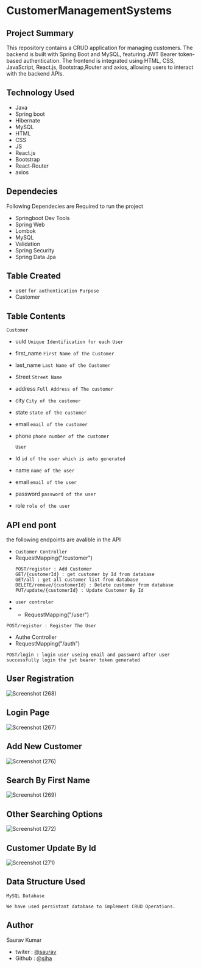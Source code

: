 # CustomerManagementSystems

## Project Summary
This repository contains a CRUD application for managing customers. The backend is built with Spring Boot and MySQL, featuring JWT Bearer token-based authentication. The frontend is integrated using HTML, CSS, JavaScript, React.js, Bootstrap,Router and axios, allowing users to interact with the backend APIs.

## Technology Used
* Java
* Spring boot
* Hibernate
* MySQL
* HTML
* CSS
* JS
* React.js
* Bootstrap
* React-Router
* axios

## Dependecies
 Following Dependecies are Required to run the project

 * Springboot Dev Tools
 * Spring Web
 * Lombok
 * MySQL
 * Validation
 * Spring Security
 * Spring Data Jpa

## Table Created
* user `for authentication Purpose`
* Customer
## Table Contents
 `Customer`
 * uuId ` Unique Identification for each User `
 * first_name `First Name of the Customer`
 * last_name `Last Name of the Customer`
 * Street `Street Name`
 * address `Full Address of The customer`
 * city `City of the customer`
 * state `state of the customer`
 * email `email of the customer`
 * phone `phone number of the customer`

   `User`
 * Id `id of the user which is auto generated`
 * name `name of the user`
 * email `email of the user`
 * password `password of the user`
 * role `role of the user`

## API end pont
the following endpoints are avalible in the API
 * `Customer Controller`
 * RequestMapping("/customer")
   ```
   POST/register : Add Customer
   GET/{customerId} : get customer by Id from database
   GET/all : get all customer list from database
   DELETE/remove/{customerId} : Delete customer from database
   PUT/update/{customerId} : Update Customer By Id
   
   ```
* `user controler`
*  * RequestMapping("/user")
  ```
  POST/register : Register The User
  ```
* Authe Controller
*  RequestMapping("/auth")
  ```
POST/login : login user useing email and password after user successfully login the jwt bearer token generated
  ```

## User Registration
![Screenshot (268)](https://github.com/sjha24/CustomerManagementSystems/assets/98340874/506a2b9e-8a85-4eeb-a51a-0c865cd68a0b)


## Login Page
![Screenshot (267)](https://github.com/sjha24/CustomerManagementSystems/assets/98340874/c528ba92-2aaa-44b4-9511-8f051edef9ab)

## Add New Customer
![Screenshot (276)](https://github.com/sjha24/CustomerManagementSystems/assets/98340874/96ff0951-e113-414d-a4b9-7b26e85a43b4)


## Search By First Name
![Screenshot (269)](https://github.com/sjha24/CustomerManagementSystems/assets/98340874/ce655512-3486-4761-b9c7-a674562b71b7)

## Other Searching Options
![Screenshot (272)](https://github.com/sjha24/CustomerManagementSystems/assets/98340874/3c31cbd6-d1e6-48b0-9e30-4b9e8845c250)



## Customer Update By Id

![Screenshot (271)](https://github.com/sjha24/CustomerManagementSystems/assets/98340874/7e466def-d142-4ed3-a2e7-5c375c2601fe)

## Data Structure Used
`MySQL Database`
```
We have used persistant database to implement CRUD Operations.
```
## Author

Saurav Kumar

* twiter : [@saurav](https://twitter.com/Sauravjha24)
* Github : [@sjha](https://github.com/sjha24)
